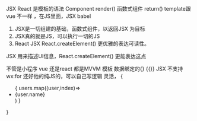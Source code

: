 JSX React 是模板的语法
Component render()
函数式组件 return()
template跟vue 不一样 ，在JS里面，JSX babel

1. JSX是一切组建的基础，函数式组件，以返回JSX 为目标
2. JSX真的就是JS，可以执行一切的JS
3. React JSX React.createElement() 更优雅的表达可读性。


JSX 用来描述UI信息，React.createElement() 更能表达这点

不管是小程序 vue 还是react 都是MVVM 模板 数据绑定的{} {{}}
JSX 不支持wx:for 还好他的纯JS的，可以自己写逻辑 灵活，
{
    <ul>
    {
        users.map((user,index)=><li key={index}>{user.name}</li>)
    }
    </ul>
}